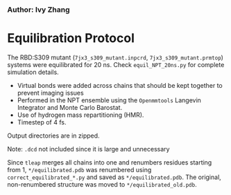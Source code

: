 ### Author: Ivy Zhang

# Equilibration Protocol

The RBD:S309 mutant (`7jx3_s309_mutant.inpcrd`, `7jx3_s309_mutant.prmtop`) systems were equilibrated for 20 ns. Check `equil_NPT_20ns.py` for complete simulation details.

* Virtual bonds were added across chains that should be kept together to prevent imaging issues 
* Performed in the NPT ensemble using the `Openmmtools` Langevin Integrator and Monte Carlo Barostat.
* Use of hydrogen mass repartitioning (HMR). 
* Timestep of 4 fs.

Output directories are in zipped.

Note: `.dcd` not included since it is large and unnecessary

Since `tleap` merges all chains into one and renumbers residues starting from 1, `*/equilibrated.pdb` was renumbered using `correct_equilibrated_*.py` and
 saved as `*/equilibrated.pdb`. The original, non-renumbered structure was moved
to `*/equilibrated_old.pdb`.

